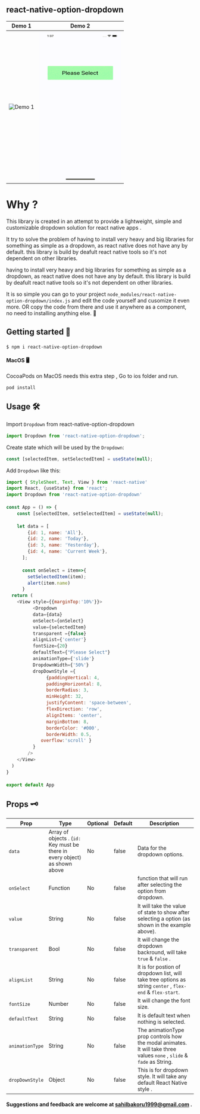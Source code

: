 
##  react-native-option-dropdown


Demo 1          |  Demo 2
:-------------------------:|:-------------------------:
<img src="https://user-images.githubusercontent.com/68190549/256564524-3cbe7c49-cffa-475f-b33b-7c4a9b730afb.gif?raw=true" width = "220" height = "400" alt="Demo 1"/> |  <img src="https://raw.githubusercontent.com/sahilbakoru/nodeTest/main/ezgif-3-ad8cd0e495.gif?raw=true" width = "220" height = "400" alt="Demo 1"/>


# Why ?
This library is created in an attempt to provide a  lightweight, simple and customizable dropdown solution for react native apps . 


It try to solve the problem of having to install very heavy and big  libraries for something as simple as a dropdown, as react native does not have any by default. this library is build by deafult react native tools so it's not dependent on other libraries.


having to install very heavy and big  libraries for something as simple as a dropdown, as react native does not have any by default. this library is build by deafult react native tools so it's not dependent on other libraries.

 It is so simple you can go to your project `node_modules/react-native-option-dropdown/index.js` and edit the code yourself and cusomize it even more. OR copy the code from there and use it anywhere as a component, no need to installing anything else. 🎉

## Getting started  🤖



`$ npm i react-native-option-dropdown`

#### MacOS  🖥
CocoaPods on MacOS needs this extra step , Go to ios folder and run.

```
pod install
```



## Usage 🛠

Import `Dropdown` from react-native-option-dropdown

```javascript
import Dropdown from 'react-native-option-dropdown';
```

Create state which will be used by the `Dropdown`:

```javascript
const [selectedItem, setSelectedItem] = useState(null);
```

Add `Dropdown` like this:

```javascript
import { StyleSheet, Text, View } from 'react-native'
import React, {useState} from 'react';
import Dropdown from 'react-native-option-dropdown'

const App = () => {
    const [selectedItem, setSelectedItem] = useState(null);

    let data = [
        {id: 1, name: 'All'},
        {id: 2, name: 'Today'},
        {id: 3, name: 'Yesterday'},
        {id: 4, name: 'Current Week'},
      ];

      const onSelect = item=>{
        setSelectedItem(item);
        alert(item.name)
      } 
  return (
    <View style={{marginTop:'10%'}}>
          <Dropdown
          data={data}
          onSelect={onSelect}
          value={selectedItem}
          transparent ={false}
          alignList={'center'}
          fontSize={20}
          defaultText={"Please Select"}
          animationType={'slide'}
          DropdownWidth={'50%'}
          dropDownStyle ={
               {paddingVertical: 4,
               paddingHorizontal: 8,
               borderRadius: 3,
               minHeight: 32,
               justifyContent: 'space-between',
               flexDirection: 'row',
               alignItems: 'center',
               marginBottom: 8,
               borderColor: '#000',
               borderWidth: 0.5,
             overflow:'scroll' }
          }
        />
    </View>
  )
}

export default App
```


## Props  🗝

Prop                | Type     | Optional | Default   | Description
------------------- | -------- | -------- | --------- | -----------
`data`          | Array of objects . (`id:` Key must be there in every object)   as shown above  | No      | false     | Data for the dropdown options.
`onSelect`          | Function     | No      | false     | function that will run after selecting the option from dropdown.
`value`          | String     | No      | false     | It will take the value of state to show after selecting a option (as shown in the example above).
`transparent`          | Bool     | No      | false     |It  will change the dropdown backround, will take `true` & `false` .
`alignList`          | String     | No      | false     | It is for postion of dropdown list, will take tree options as string  `center` , `flex-end` & `flex-start`.
`fontSize`          | Number     | No      | false     | It will change the font size.
`defaultText`          | String     | No      | false     | It is default text when nothing is selected.
`animationType`          | String     | No      | false     | The animationType prop controls how the modal animates. It will take three values  `none` ,  `slide` & `fade`  as String.
`dropDownStyle`          | Object     | No      | false     | This  is for dropdown style. It will take any default  React Native style .

#### Suggestions and feedback are welcome at  sahilbakoru1999@gmail.com .




